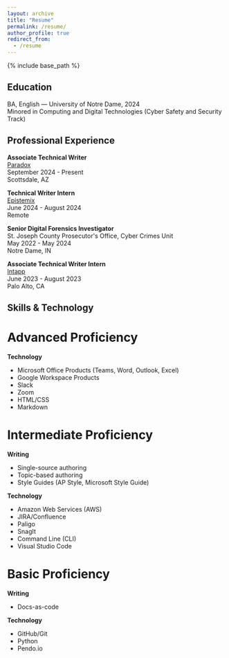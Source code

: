 ```yaml
---
layout: archive
title: "Resume"
permalink: /resume/
author_profile: true
redirect_from:
  - /resume
---
```


{% include base_path %}

## Education
BA, English — University of Notre Dame, 2024\
Minored in Computing and Digital Technologies (Cyber Safety and Security Track)

## Professional Experience

**Associate Technical Writer**\
[Paradox](https://www.paradox.ai/)\
September 2024 - Present\
Scottsdale, AZ

**Technical Writer Intern**\
[Epistemix](https://www.epistemix.com/)\
June 2024 - August 2024\
Remote

**Senior Digital Forensics Investigator**\
St. Joseph County Prosecutor's Office, Cyber Crimes Unit\
May 2022 - May 2024\
Notre Dame, IN

**Associate Technical Writer Intern**\
[Intapp](https://www.intapp.com/)  
June 2023 - August 2023\
Palo Alto, CA

## Skills & Technology

# Advanced Proficiency

**Technology**
- Microsoft Office Products (Teams, Word, Outlook, Excel)
- Google Workspace Products
- Slack
- Zoom
- HTML/CSS
- Markdown

# Intermediate Proficiency

**Writing**
- Single-source authoring
- Topic-based authoring
- Style Guides (AP Style, Microsoft Style Guide)

**Technology**
- Amazon Web Services (AWS)
- JIRA/Confluence
- Paligo
- SnagIt
- Command Line (CLI)
- Visual Studio Code

# Basic Proficiency

**Writing**
- Docs-as-code

**Technology**
- GitHub/Git
- Python
- Pendo.io
